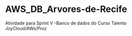 # AWS_DB_Arvores-de-Recife
Atividade para Sprint V -Banco de dados do Curso Talento JoyCloud/AWs/Proz
